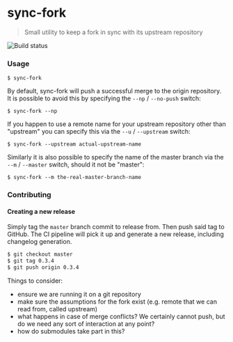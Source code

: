 # sync-fork
> Small utility to keep a fork in sync with its upstream repository

![Build status](https://github.com/daehlith/sync-fork/workflows/Build/badge.svg)

### Usage

```
$ sync-fork
```

By default, sync-fork will push a successful merge to the origin repository. It is possible to avoid this by specifying the `--np` / `--no-push` switch:
```
$ sync-fork --np
```

If you happen to use a remote name for your upstream repository other than "upstream" you can specify this via the `--u` / `--upstream` switch:
```
$ sync-fork --upstream actual-upstream-name
```

Similarly it is also possible to specify the name of the master branch via the `--m` / `--master` switch, should it not be "master":
```
$ sync-fork --m the-real-master-branch-name
```

### Contributing

#### Creating a new release

Simply tag the `master` branch commit to release from. Then push said tag to GitHub. The CI pipeline will pick it up and generate a new release, including changelog generation.
```bash
$ git checkout master
$ git tag 0.3.4
$ git push origin 0.3.4
```

Things to consider:
- ensure we are running it on a git repository
- make sure the assumptions for the fork exist (e.g. remote that we can read from, called upstream)
- what happens in case of merge conflicts? We certainly cannot push, but do we need any sort of interaction at any point?
- how do submodules take part in this?

